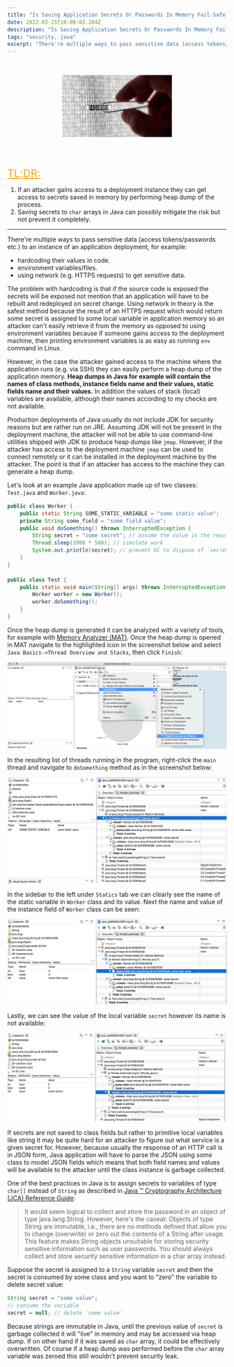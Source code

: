 ```yaml
---
title: "Is Saving Application Secrets Or Passwords In Memory Fail-Safe?"
date: 2022-03-25T10:00:03.284Z
description: "Is Saving Application Secrets Or Passwords In Memory Fail-Safe?"
tags: "security, java"
excerpt: "There're multiple ways to pass sensitive data (access tokens/passwords etc.) to an instance of an application deployment, for example..."
---
```

<div style="display:flex;justify-content:center;">
  <div style="width:50%;padding-top:32px;padding-bottom:52px;">
    <img src="password.jpg"
      alt="Stealing Password"
    />
  </div>
</div>

<span style="color:orange;text-decoration: underline;font-size:24px;">TL;DR:</span>

1. If an attacker gains access to a deployment instance they can get access to secrets saved in memory by performing heap dump of the process.
2. Saving secrets to `char` arrays in Java can possibly mitigate the risk but not prevent it completely.

------

There're multiple ways to pass sensitive data (access tokens/passwords etc.) to an instance of an application deployment, for example:

- hardcoding their values in code.
- environment variables/files.
- using network (e.g. HTTPS requests) to get sensitive data.

The problem with hardcoding is that if the source code is exposed the secrets will be exposed not mention that an application will have to be rebuilt and redeployed on secret change. Using network in theory is the safest method because the result of an HTTPS request which would return some secret is assigned to some local variable in application memory so an attacker can't easily retrieve it from the memory as opposed to using environment variables because if someone gains access to the deployment machine, then printing environment variables is as easy as running `env` command in Linux.

However, in the case the attacker gained access to the machine where the application runs (e.g. via SSH) they can easily perform a heap dump of the application memory. **Heap dumps in Java for example will contain the names of class methods, instance fields name and their values, static fields name and their values.** In addition the values of stack (local) variables are available, although their names according to my checks are not available.

Production deployments of Java usually do not include JDK for security reasons but are rather run on JRE. Assuming JDK will not be present in the deployment machine, the attacker will not be able to use command-line utilities shipped with JDK to produce heap dumps like `jmap`. However, if the attacker has access to the deployment machine `jmap` can be used to connect remotely or it can be installed in the deployment machine by the attacker. The point is that if an attacker has access to the machine they can generate a heap dump. 

Let's look at an example Java application made up of two classes: `Test.java` and `Worker.java`:

```java
public class Worker {
    public static String SOME_STATIC_VARIABLE = "some static value";
    private String some_field = "some field value";
    public void doSomething() throws InterruptedException {
        String secret = "some secret"; // assume the value is the result of an HTTP request
        Thread.sleep(1000 * 500); // simulate work
        System.out.println(secret); // prevent GC to dispose of `secret` until this line
    }
}

public class Test {
    public static void main(String[] args) throws InterruptedException {
        Worker worker = new Worker();
        worker.doSomething();
    }
}
```

Once the heap dump is generated it can be analyzed with a variety of tools, for example with [Memory Analyzer (MAT)](https://www.eclipse.org/mat/). Once the heap dump is opened in MAT navigate to the highlighted icon in the screenshot below and select `Java Basics->Thread Overview and Stacks`, then click `Finish`:

![MAT intial menu navigation](./initial.png)

In the resulting list of threads running in the program, right-click the `main` thread and navigate to `doSomething` method as in the screenshot below: 

![static variables](./statics.png)

In the sidebar to the left under `Statics` tab we can clearly see the name of the static variable in `Worker` class and its value. Next the name and value of the instance field of `Worker` class can be seen:

![instance variables](./instance_field.png)

Lastly, we can see the value of the local variable `secret` however its name is not available:

![local variables](./local_variable.png)

If secrets are not saved to class fields but rather to primitive local variables like string it may be quite hard for an attacker to figure out what service is a given secret for. However, because usually the response of an HTTP call is in JSON form, Java application will have to parse the JSON using some class to model JSON fields which means that both field names and values will be available to the attacker until the class instance is garbage collected.

One of the best practices in Java is to assign secrets to variables of type `char[]` instead of `String` as described in [Java ™ Cryptography Architecture (JCA) Reference Guide](https://docs.oracle.com/javase/6/docs/technotes/guides/security/crypto/CryptoSpec.html#PBEEx):

>It would seem logical to collect and store the password in an object of type java.lang.String. However, here's the caveat: Objects of type String are immutable, i.e., there are no methods defined that allow you to change (overwrite) or zero out the contents of a String after usage. This feature makes String objects unsuitable for storing security sensitive information such as user passwords. You should always collect and store security sensitive information in a char array instead.

Suppose the secret is assigned to a `String` variable `secret` and then the secret is consumed by some class and you want to "zero" the variable to delete secret value:

```java
String secret = "some value";
// consume the variable
secret = null; // delete `some value`
```

Because strings are immutable in Java, until the previous value of `secret` is garbage collected it will "live" in memory and may be accessed via heap dump. If on other hand if it was saved as `char` array, it could be effectively overwritten. Of course if a heap dump was performed before the `char` array variable was zeroed this still wouldn't prevent security leak.
